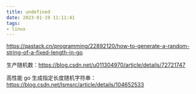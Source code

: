 ```yaml
---
title: undefined
date: 2023-01-19 11:11:41
tags:
- linux
---
```


https://qastack.cn/programming/22892120/how-to-generate-a-random-string-of-a-fixed-length-in-go

生产随机数：https://blog.csdn.net/u011304970/article/details/72721747

高性能 go 生成指定长度随机字符串：https://blog.csdn.net/lsmsrc/article/details/104652533

